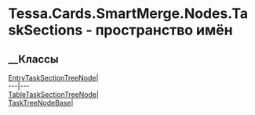 # Tessa.Cards.SmartMerge.Nodes.TaskSections - пространство имён
## __Классы
[EntryTaskSectionTreeNode](T_Tessa_Cards_SmartMerge_Nodes_TaskSections_EntryTaskSectionTreeNode.htm)|  
---|---  
[TableTaskSectionTreeNode](T_Tessa_Cards_SmartMerge_Nodes_TaskSections_TableTaskSectionTreeNode.htm)|  
[TaskTreeNodeBase](T_Tessa_Cards_SmartMerge_Nodes_TaskSections_TaskTreeNodeBase.htm)|
